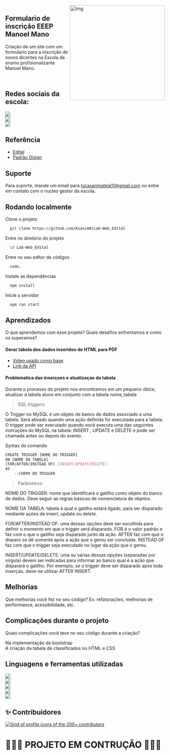 


<img src="https://raw.githubusercontent.com/iuricode/iuricode/6944132fcd081de8097a0fa9c97a3110325dfc3e/logo.svg" width="300px" min-width="300px" max-width="300px" align="right" alt="Img">

<h2>Formulario de inscrição EEEP Manoel Mano</h2>

<p>Criação de um site com um formulario para a inscrição de novos dicentes na Escola de ensino profisionalizante Manoel Mano.</p>

</br>

## Redes sociais da escola:

<div class= "social" align="float">
  <a href="https://www.instagram.com/eeepmanoelmano/" alt="Instagram">
    <img src="https://img.shields.io/badge/-Instagram-ff3a5e?style=for-the-badge&logo=Instagram&logoColor=FFF"/>
  </a>
</div>

<div class="social" align="float">
  <a href="https://youtube.com/@eeepmanoelmanocrateus-ce8055" alt="YouTube">
    <img src="https://img.shields.io/badge/YouTube-FF0000?style=for-the-badge&logo=youtube&logoColor=white"/>
  </a>
</div>

<div class="social" align="float">
  <a href="https://m.facebook.com/EEEPManoelMano" alt="Facebook">
    <img src="https://img.shields.io/badge/Facebook-1877F2?style=for-the-badge&logo=facebook&logoColor=white"/>
  </a>
</div>




 
 ## Referência

 - [Edital](https://www.crede13.seduc.ce.gov.br/2021/12/08/edital-de-selecao-para-alunos-2022-da-eeep-manoel-mano-crateus/)
 - [Padrão Disign](https://drive.google.com/file/d/12E7VhyGMcMKk8xrO5K9vQBePep3xjL6b/view)
 

## Suporte

Para suporte, mande um email para lucasarimateia11@gmail.com ou entre em contato com o nucleo gestor da escola.


 
 
 
 
## Rodando localmente

Clone o projeto

```bash
  git clone https://github.com/Ksanim0/Lab-Web_Edital
```

Entre no diretório do projeto

```bash
  cd Lab-Web_Edital
```

Entre no seu editor de códigos 

```bash
  code.
```



Instale as dependências

```bash
  npm install
```

Inicie o servidor

```bash
  npm run start
```



 

## Aprendizados

O que aprendemos com esse projeto? Quais desafios enfrentamos e como os superamos?

<h4>Gerar tabela dos dados inseridos de HTML para PDF</h4>
  
  - [Video usado como base](
https://youtu.be/oYjseP_Qhv4?t=4242)
 - [Link da API](https://github.com/eKoopmans/html2pdf.js)
  

<h4>Problematica das inserçoes e atualizaçao da tabela </h4>
  

<p> Durante o processo do projeto nos encontramos em um pequeno óbice, atualizar a tabela <bold> aluno </bold> em conjunto com a tabela<bold> nome_tabela </bold> </p>



> SQL triggers:

<p> O Trigger no MySQL é um objeto de banco de dados associado a uma tabela. Será ativado quando uma ação definida for executada para a tabela.
O trigger pode ser executado quando você executa uma das seguintes instruções do MySQL na tabela: INSERT ,
 UPDATE e DELETE e pode ser chamada antes ou depois do evento. </p>

 Syntax do comando 

```bash
CREATE TRIGGER [NOME DO TRIGGER]
ON [NOME DA TABELA]
[FOR/AFTER/INSTEAD OF] [INSERT/UPDATE/DELETE]
AS
    --CORPO DO TRIGGER
```

> Parâmetros:

NOME DO TRIGGER: nome que identificará o gatilho como objeto do banco de dados. Deve seguir as regras básicas de nomenclatura de objetos.

NOME DA TABELA: tabela à qual o gatilho estará ligado, para ser disparado mediante ações de insert, update ou delete.

FOR/AFTER/INSTEAD OF: uma dessas opções deve ser escolhida para definir o momento em que o trigger será disparado. FOR é o valor padrão e faz com o que o gatilho seja disparado junto da ação. AFTER faz com que o disparo se dê somente após a ação que o gerou ser concluída. INSTEAD OF faz com que o trigger seja executado no lugar da ação que o gerou.

INSERT/UPDATE/DELETE: uma ou várias dessas opções (separadas por vírgula) devem ser indicadas para informar ao banco qual é a ação que disparará o gatilho. Por exemplo, se o trigger deve ser disparado após toda inserção, deve-se utilizar AFTER INSERT.

## Melhorias

Que melhorias você fez no seu código? Ex: refatorações, melhorias de performance, acessibilidade, etc.

 
## Complicações durante o projeto

Quais complicações você teve no seu código durante a criação?
  
Na implementação do bootstrap <br>
A criação da tabela de classificados no HTML e CSS
 
## Linguagens e ferramentas utilizadas 

<div class="codes" align="float">
  <a href="https://www.google.com/amp/s/www.devmedia.com.br/amp/o-que-e-o-html5/25820" alt="HTML">
    <img src="https://img.shields.io/badge/HTML5-E34F26?style=for-the-badge&logo=html5&logoColor=white"/>
  </a>
</div>


<div class="codes" align="float">
  <a href="https://www.hostinger.com.br/tutoriais/o-que-e-css-guia-basico-de-css" alt="CSS">
    <img src="https://img.shields.io/badge/CSS3-1572B6?style=for-the-badge&logo=css3&logoColor=white"/>
  </a>
</div>

<div class="codes" align="float">
  <a href="https://www.hostinger.com.br/tutoriais/o-que-e-javascript" alt="JavaScript">
    <img src="https://img.shields.io/badge/JavaScript-F7DF1E?style=for-the-badge&logo=javascript&logoColor=black"/>
  </a>
</div>

<div class="codes" align="float">
  <a href="https://www.php.net/manual/pt_BR/intro-whatis.php" alt="PHP">
    <img src="https://img.shields.io/badge/PHP-777BB4?style=for-the-badge&logo=php&logoColor=white"/>
  </a>
</div>

<div class="codes" align="float">
  <a href="https://www.alura.com.br/artigos/o-que-e-git-github" alt="Git">
    <img src="https://img.shields.io/badge/Git-E34F26?style=for-the-badge&logo=git&logoColor=white"/>
  </a>
</div>








 


## ✨ Contribuidores 

<a href="https://github.com/Ksanim0/Lab-Web_Edital/graphs/contributors">

  <img alt="Grid of profile icons of the 200+ contributors" src="https://contrib.rocks/image?repo=Ksanim0/Lab-Web_Edital" />

</a>


<h1>👷‍♂️🚧 PROJETO EM CONTRUÇÃO 👷‍♂️🚧  </h1>
